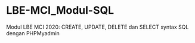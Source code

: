 # LBE-MCI_Modul-SQL
Modul LBE MCI 2020: CREATE, UPDATE, DELETE dan SELECT syntax SQL dengan PHPMyadmin
